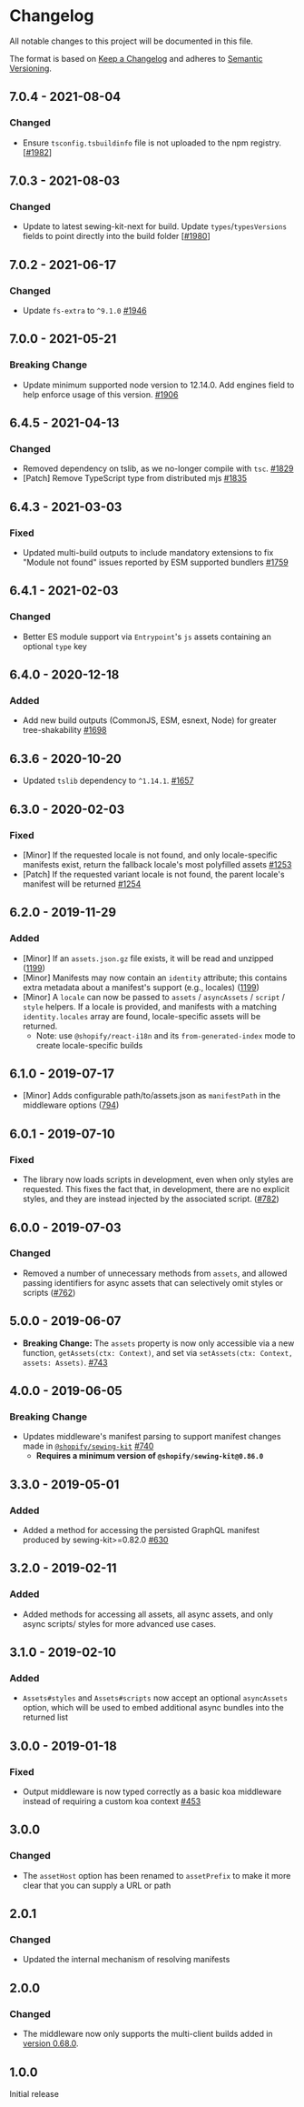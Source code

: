 # Changelog

All notable changes to this project will be documented in this file.

The format is based on [Keep a Changelog](http://keepachangelog.com/en/1.0.0/)
and adheres to [Semantic Versioning](http://semver.org/spec/v2.0.0.html).

<!-- ## Unreleased -->

## 7.0.4 - 2021-08-04

### Changed

- Ensure `tsconfig.tsbuildinfo` file is not uploaded to the npm registry. [[#1982](https://github.com/Shopify/quilt/pull/1982)]

## 7.0.3 - 2021-08-03

### Changed

- Update to latest sewing-kit-next for build. Update `types`/`typesVersions` fields to point directly into the build folder [[#1980](https://github.com/Shopify/quilt/pull/1980)]

## 7.0.2 - 2021-06-17

### Changed

- Update `fs-extra` to `^9.1.0` [#1946](https://github.com/Shopify/quilt/pull/1946)

## 7.0.0 - 2021-05-21

### Breaking Change

- Update minimum supported node version to 12.14.0. Add engines field to help enforce usage of this version. [#1906](https://github.com/Shopify/quilt/pull/1906)

## 6.4.5 - 2021-04-13

### Changed

- Removed dependency on tslib, as we no-longer compile with `tsc`. [#1829](https://github.com/Shopify/quilt/pull/1829)
- [Patch] Remove TypeScript type from distributed mjs [#1835](https://github.com/Shopify/quilt/pull/1835)

## 6.4.3 - 2021-03-03

### Fixed

- Updated multi-build outputs to include mandatory extensions to fix "Module not found" issues reported by ESM supported bundlers [#1759](https://github.com/Shopify/quilt/pull/1759)

## 6.4.1 - 2021-02-03

### Changed

- Better ES module support via `Entrypoint`'s `js` assets containing an optional `type` key

## 6.4.0 - 2020-12-18

### Added

- Add new build outputs (CommonJS, ESM, esnext, Node) for greater tree-shakability [#1698](https://github.com/Shopify/quilt/pull/1698)

## 6.3.6 - 2020-10-20

- Updated `tslib` dependency to `^1.14.1`. [#1657](https://github.com/Shopify/quilt/pull/1657)

## 6.3.0 - 2020-02-03

### Fixed

- [Minor] If the requested locale is not found, and only locale-specific manifests exist, return the fallback locale's most polyfilled assets [#1253](https://github.com/Shopify/quilt/pull/1253)
- [Patch] If the requested variant locale is not found, the parent locale's manifest will be returned [#1254](https://github.com/Shopify/quilt/pull/1254)

## 6.2.0 - 2019-11-29

### Added

- [Minor] If an `assets.json.gz` file exists, it will be read and unzipped ([1199](https://github.com/Shopify/quilt/pull/1199))
- [Minor] Manifests may now contain an `identity` attribute; this contains extra metadata about a manifest's support (e.g., locales) ([1199](https://github.com/Shopify/quilt/pull/1199))
- [Minor] A `locale` can now be passed to `assets` / `asyncAssets` / `script` / `style` helpers. If a locale is provided, and manifests with a matching `identity.locales` array are found, locale-specific assets will be returned.
  - Note: use `@shopify/react-i18n` and its `from-generated-index` mode to create locale-specific builds

## 6.1.0 - 2019-07-17

- [Minor] Adds configurable path/to/assets.json as `manifestPath` in the middleware options ([794](https://github.com/Shopify/quilt/pull/794))

## 6.0.1 - 2019-07-10

### Fixed

- The library now loads scripts in development, even when only styles are requested. This fixes the fact that, in development, there are no explicit styles, and they are instead injected by the associated script. ([#782](https://github.com/Shopify/quilt/pull/782))

## 6.0.0 - 2019-07-03

### Changed

- Removed a number of unnecessary methods from `assets`, and allowed passing identifiers for async assets that can selectively omit styles or scripts ([#762](https://github.com/Shopify/quilt/pull/762))

## 5.0.0 - 2019-06-07

- **Breaking Change:** The `assets` property is now only accessible via a new function, `getAssets(ctx: Context)`, and set via `setAssets(ctx: Context, assets: Assets)`. [#743](https://github.com/Shopify/quilt/pull/743)

## 4.0.0 - 2019-06-05

### Breaking Change

- Updates middleware's manifest parsing to support manifest changes made in [`@shopify/sewing-kit`](https://github.com/Shopify/sewing-kit/pull/1265) [#740](https://github.com/Shopify/quilt/pull/740)
  - **Requires a minimum version of `@shopify/sewing-kit@0.86.0`**

## 3.3.0 - 2019-05-01

### Added

- Added a method for accessing the persisted GraphQL manifest produced by sewing-kit>=0.82.0 [#630](https://github.com/Shopify/quilt/pull/630)

## 3.2.0 - 2019-02-11

### Added

- Added methods for accessing all assets, all async assets, and only async scripts/ styles for more advanced use cases.

## 3.1.0 - 2019-02-10

### Added

- `Assets#styles` and `Assets#scripts` now accept an optional `asyncAssets` option, which will be used to embed additional async bundles into the returned list

## 3.0.0 - 2019-01-18

### Fixed

- Output middleware is now typed correctly as a basic koa middleware instead of requiring a custom koa context [#453](https://github.com/Shopify/quilt/pull/453)

## 3.0.0

### Changed

- The `assetHost` option has been renamed to `assetPrefix` to make it more clear that you can supply a URL or path

## 2.0.1

### Changed

- Updated the internal mechanism of resolving manifests

## 2.0.0

### Changed

- The middleware now only supports the multi-client builds added in [version 0.68.0](https://github.com/Shopify/sewing-kit/pull/1096).

## 1.0.0

Initial release
